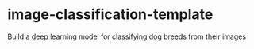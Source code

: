 # image-classification-template
Build a deep learning model for classifying dog breeds from their images
